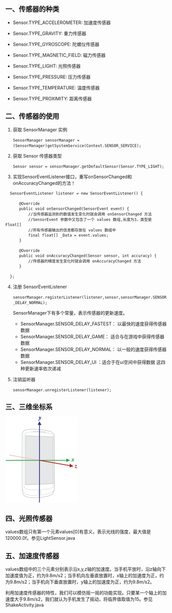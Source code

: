 ## 一、传感器的种类

+ Sensor.TYPE_ACCELEROMETER: 加速度传感器

+ Sensor.TYPE_GRAVITY: 重力传感器

+ Sensor.TYPE_GYROSCOPE: 陀螺仪传感器

+ Sensor.TYPE_MAGNETIC_FIELD: 磁力传感器

+ Sensor.TYPE_LIGHT: 光照传感器

+ Sensor.TYPE_PRESSURE: 压力传感器

+ Sensor.TYPE_TEMPERATURE: 温度传感器

+ Sensor.TYPE_PROXIMITY: 距离传感器

## 二、传感器的使用

1. 获取 SensorManager 实例

    `SensorManager sensorManager = (SensorManager)getSystemService(Context.SENSOR_SERVICE);`
  
2. 获取 Sensor 传感器类型

    `Sensor sensor = sensorManager.getDefaultSensor(Sensor.TYPE_LIGHT);`
  
3. 实现SensorEventListener接口，重写onSensorChanged和onAccuracyChanged的方法！
```
  SensorEventListener listener = new SensorEventListener() { 
  
      @Override 
      public void onSensorChanged(SensorEvent event) { 
          //当传感器监测到的数值发生变化时就会调用 onSensorChanged 方法 
          //SensorEvent 参数中又包含了一个 values 数组,长度为3，类型是Float[]
          //所有传感器输出的信息都存放在 values 数组中
          final float[] _Data = event.values;
      } 
      
      @Override 
      public void onAccuracyChanged(Sensor sensor, int accuracy) { 
          //传感器的精度发生变化时就会调用 onAccuracyChanged 方法 
      } 
      
  };
```

4. 注册 SensorEventListener

    `sensorManager.registerListener(listener,sensor,sensorManager.SENSOR_DELAY_NORMAL);`
    
    SensorManager下有多个常量，表示传感器的更新速度。

    + SensorManager.SENSOR_DELAY_FASTEST： 以最快的速度获得传感器数据
    + SensorManager.SENSOR_DELAY_GAME： 适合与在游戏中获得传感器数据
    + SensorManager.SENSOR_DELAY_NORMAL： 以一般的速度获得传感器数据
    + SensorManager.SENSOR_DELAY_UI ：适合于在ui空间中获得数据
    这四种更新速率依次递减

5. 注销监听器

    `sensorManager.unregisterListener(listener);`
    
## 三、三维坐标系
![](https://github.com/YatesChiang/AppFuncDemo/blob/master/DemoImg/sensor_xyz.jpg)

## 四、光照传感器
values数组只有第一个元素values[0]有意义，表示光线的强度，最大值是120000.0f。参见LightSensor.java

## 五、加速度传感器
values数组中的三个元素分别表示沿x,y,z轴的加速度。当手机平放时，沿z轴向下加速度值为正，约为9.8m/s2；当手机向左垂直放置时，x轴上的加速度为正，约为9.8m/s2；当手机向下垂直放置时，y轴上的加速度为正，约为9.8m/s2。

利用加速度传感器的特性，我们可以模仿摇一摇的功能实现。只要某一个轴上的加速度大于9.8m/s2，我们就认为手机发生了摇动，将临界值取值为15。参见ShakeActivity.java


